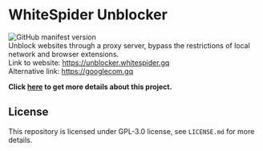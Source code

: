 # WhiteSpider Unblocker
![GitHub manifest version](https://img.shields.io/github/manifest-json/v/ruochenjia/whitespider-unblocker-static) <br/>
Unblock websites through a proxy server, bypass the restrictions of local network and browser extensions. <br />
Link to website: https://unblocker.whitespider.gq <br />
Alternative link: https://googlecom.gq <br />

<b>Click <a href="https://github.com/ruochenjia/whitespider-unblocker" target="_blank">here</a> to get more details about this project.</b>

## License
This repository is licensed under GPL-3.0 license, see `LICENSE.md` for more details.
